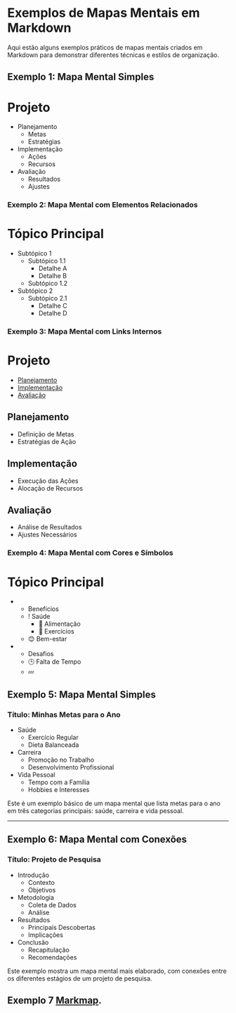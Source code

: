 # Exemplos de Mapas Mentais em Markdown

Aqui estão alguns exemplos práticos de mapas mentais criados em Markdown para demonstrar diferentes técnicas e estilos de organização.

## Exemplo 1: Mapa Mental Simples


# Projeto            
- Planejamento
  - Metas
  - Estratégias
- Implementação
  - Ações
  - Recursos
- Avaliação
  - Resultados
  - Ajustes

### Exemplo 2: Mapa Mental com Elementos Relacionados

# Tópico Principal
- Subtópico 1
  - Subtópico 1.1
    - Detalhe A
    - Detalhe B
  - Subtópico 1.2
- Subtópico 2
  - Subtópico 2.1
    - Detalhe C
    - Detalhe D

### Exemplo 3: Mapa Mental com Links Internos

# Projeto
- [Planejamento](#planejamento)
- [Implementação](#implementação)
- [Avaliação](#avaliação)

## Planejamento
- Definição de Metas
- Estratégias de Ação

## Implementação
- Execução das Ações
- Alocação de Recursos

## Avaliação
- Análise de Resultados
- Ajustes Necessários

### Exemplo 4: Mapa Mental com Cores e Símbolos

# Tópico Principal
- + Benefícios
  - ! Saúde
    - 🍏 Alimentação
    - 💪 Exercícios
  - 😊 Bem-estar
- - Desafios
  - 🕒 Falta de Tempo
  - 💤

## Exemplo 5: Mapa Mental Simples

### Título: Minhas Metas para o Ano

- Saúde
  - Exercício Regular
  - Dieta Balanceada
- Carreira
  - Promoção no Trabalho
  - Desenvolvimento Profissional
- Vida Pessoal
  - Tempo com a Família
  - Hobbies e Interesses

Este é um exemplo básico de um mapa mental que lista metas para o ano em três categorias principais: saúde, carreira e vida pessoal.

---

## Exemplo 6: Mapa Mental com Conexões

### Título: Projeto de Pesquisa

- Introdução
  - Contexto
  - Objetivos
- Metodologia
  - Coleta de Dados
  - Análise
- Resultados
  - Principais Descobertas
  - Implicações
- Conclusão
  - Recapitulação
  - Recomendações

Este exemplo mostra um mapa mental mais elaborado, com conexões entre os diferentes estágios de um projeto de pesquisa.
## Exemplo 7 [Markmap](https://markmap.js.org/repl#elemento-3).

